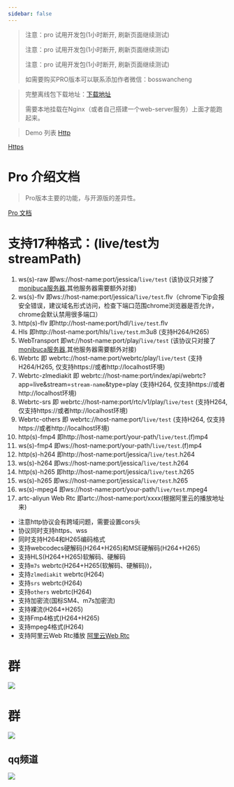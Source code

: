 ```yaml
---
sidebar: false
---
```


<ProDemoPlayer/>

> 注意：pro 试用开发包(1小时断开, 刷新页面继续测试)
>
> 注意：pro 试用开发包(1小时断开, 刷新页面继续测试)
>
> 注意：pro 试用开发包(1小时断开, 刷新页面继续测试)
>
> 如需要购买PRO版本可以联系添加作者微信：bosswancheng


> 完整离线包下载地址：[下载地址](https://jessibuca.com/pro.zip)
>
> 需要本地挂载在Nginx（或者自己搭建一个web-server服务）上面才能跑起来。

> Demo 列表
[Http](http://jessibuca.monibuca.com/pro/index.html)

[Https](https://jessibuca.com/pro/index.html)

# Pro 介绍文档

> Pro版本主要的功能，与开源版的差异性。

[Pro 文档](/pro.html)

# 支持17种格式：(live/test为streamPath)

1. ws(s)-raw 即ws://host-name:port/jessica/`live/test` (该协议只对接了[monibuca服务器](https://monibuca.com),其他服务器需要额外对接)
2. ws(s)-flv 即ws://host-name:port/jessica/`live/test`.flv（chrome下ip会报安全错误，建议域名形式访问，检查下端口范围chrome浏览器是否允许，chrome会默认禁用很多端口）
3. http(s)-flv 即http://host-name:port/hdl/`live/test`.flv
4. Hls 即http://host-name:port/hls/`live/test`.m3u8 (支持H264/H265)
5. WebTransport 即wt://host-name:port/play/`live/test` (该协议只对接了[monibuca服务器](https://monibuca.com),其他服务器需要额外对接)
6. Webrtc 即 webrtc://host-name:port/webrtc/play/`live/test` (支持H264/H265, 仅支持https://或者http://localhost环境)
7. Webrtc-zlmediakit 即 webrtc://host-name:port/index/api/webrtc?app=live&stream=`stream-name`&type=play  (支持H264, 仅支持https://或者http://localhost环境)
8. Webrtc-srs 即 webrtc://host-name:port/rtc/v1/play/`live/test`  (支持H264, 仅支持https://或者http://localhost环境)
9. Webrtc-others 即 webrtc://host-name:port/`live/test` (支持H264, 仅支持https://或者http://localhost环境)
10. http(s)-fmp4 即http://host-name:port/your-path/`live/test`.(f)mp4
11. ws(s)-fmp4 即ws://host-name:port/your-path/`live/test`.(f)mp4
12. http(s)-h264 即http://host-name:port/jessica/`live/test`.h264
13. ws(s)-h264 即ws://host-name:port/jessica/`live/test`.h264
14. http(s)-h265 即http://host-name:port/jessica/`live/test`.h265
15. ws(s)-h265 即ws://host-name:port/jessica/`live/test`.h265
16. ws(s)-mpeg4 即ws://host-name:port/your-path/`live/test`.mpeg4
17. artc-aliyun Web Rtc 即artc://host-name:port/xxxx(根据阿里云的播放地址来)
- 注意http协议会有跨域问题，需要设置cors头
- 协议同时支持https、wss
- 同时支持H264和H265编码格式
- 支持webcodecs硬解码(H264+H265)和MSE硬解码(H264+H265)
- 支持HLS(H264+H265)软解码、硬解码
- 支持`m7s` webrtc(H264+H265(软解码、硬解码))，
- 支持`zlmediakit` webrtc(H264)
- 支持`srs` webrtc(H264)
- 支持`others` webrtc(H264)
- 支持加密流(国标SM4、m7s加密流)
- 支持裸流(H264+H265)
- 支持Fmp4格式(H264+H265)
- 支持mpeg4格式(H264)
- 支持阿里云Web Rtc播放 [阿里云Web Rtc](https://help.aliyun.com/zh/live/user-guide/web-rts-sdk-overview?spm=a2c4g.11186623.0.i1)

<Rice/>


# 群
<img src="/public/qrcode.jpeg">


# 群
<img src="/public/qrcode-qw.jpeg">

## qq频道
<img src="/public/qq-qrcode.jpg">

